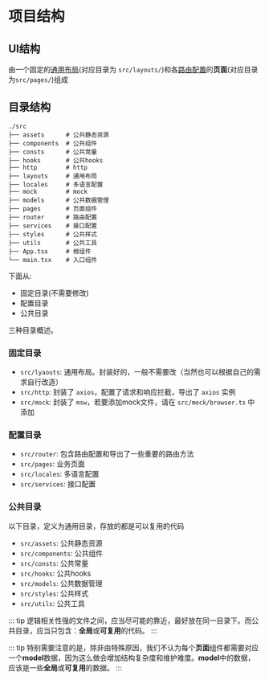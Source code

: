 # 项目结构

## UI结构

由一个固定的[通用布局](./layout#布局)(对应目录为 `src/layouts/`)和各[路由配置](./route#路由)的**页面**(对应目录为`src/pages/`)组成

<script setup>
import Structure from '../components/Structure.vue';
</script>

<Structure />

## 目录结构

```shell
./src
├── assets      # 公共静态资源
├── components  # 公共组件
├── consts      # 公共常量
├── hooks       # 公共hooks
├── http        # http
├── layouts     # 通用布局
├── locales     # 多语言配置
├── mock        # mock
├── models      # 公共数据管理
├── pages       # 页面组件
├── router      # 路由配置
├── services    # 接口配置
├── styles      # 公共样式
├── utils       # 公共工具
├── App.tsx     # 根组件
└── main.tsx    # 入口组件
```

下面从:

- 固定目录(不需要修改)
- 配置目录
- 公共目录

三种目录概述。

### 固定目录

- `src/lyaouts`: 通用布局。封装好的，一般不需要改（当然也可以根据自己的需求自行改造）
- `src/http`: 封装了 `axios`，配置了请求和响应拦截，导出了 `axios` 实例
- `src/mock`: 封装了 `msw`，若要添加mock文件，请在 `src/mock/browser.ts` 中添加

### 配置目录

- `src/router`: 包含路由配置和导出了一些重要的路由方法
- `src/pages`: 业务页面
- `src/locales`: 多语言配置
- `src/services`: 接口配置

### 公共目录

以下目录，定义为通用目录，存放的都是可以复用的代码

- `src/assets`: 公共静态资源
- `src/components`: 公共组件
- `src/consts`: 公共常量
- `src/hooks`: 公共hooks
- `src/models`: 公共数据管理
- `src/styles`: 公共样式
- `src/utils`: 公共工具

::: tip
逻辑相关性强的文件之间，应当尽可能的靠近，最好放在同一目录下。而公共目录，应当只包含：**全局**或**可复用**的代码。
:::

::: tip
特别需要注意的是，除非由特殊原因，我们不认为每个**页面**组件都需要对应一个**model**数据，因为这么做会增加结构复杂度和维护难度。**model**中的数据，应该是一些**全局**或**可复用**的数据。
:::
